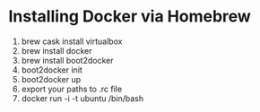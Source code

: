 Installing Docker via Homebrew
==============================
1. brew cask install virtualbox
2. brew install docker
3. brew install boot2docker
4. boot2docker init
5. boot2docker up
6. export your paths to .rc file
7. docker run -i -t ubuntu /bin/bash
